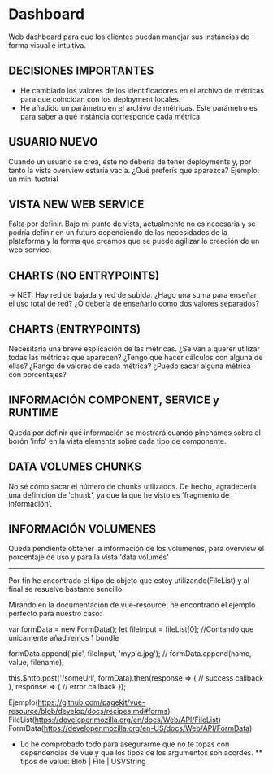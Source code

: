 # Dashboard
Web dashboard para que los clientes puedan manejar sus instáncias de forma visual e intuitiva.

DECISIONES IMPORTANTES
---------------------------------------------------------
- He cambiado los valores de los identificadores en el archivo de métricas para que coincidan con los deployment locales.
- He añadido un parámetro en el archivo de métricas. Este parámetro es para saber a qué instáncia corresponde cada métrica.

USUARIO NUEVO
---------------------------------------------------------
Cuando un usuario se crea, éste no debería de tener deployments y, por tanto la vista overview estaría vacía.
¿Qué preferís que aparezca? Ejemplo: un mini tuotrial

VISTA NEW WEB SERVICE
---------------------------------------------------------
Falta por definir. Bajo mi punto de vista, actualmente no es necesaria y se podría definir en un futuro dependiendo de las necesidades de la plataforma y la forma que creamos que se puede agilizar la creación de un web service.

CHARTS (NO ENTRYPOINTS)
---------------------------------------------------------
-> NET: Hay red de bajada y red de subida. ¿Hago una suma para enseñar el uso total de red? ¿O debería de enseñarlo como dos valores separados?

CHARTS (ENTRYPOINTS)
---------------------------------------------------------
Necesitaría una breve esplicación de las métricas.
¿Se van a querer utilizar todas las métricas que aparecen?
¿Tengo que hacer cálculos con alguna de ellas?
¿Rango de valores de cada métrica?
¿Puedo sacar alguna métrica con porcentajes?

INFORMACIÓN COMPONENT, SERVICE y RUNTIME
---------------------------------------------------------
Queda por definir qué información se mostrará cuando pinchamos sobre el borón 'info' en la vista elements sobre cada tipo de componente.

DATA VOLUMES CHUNKS
---------------------------------------------------------
No sé cómo sacar el número de chunks utilizados. De hecho, agradecería una definición de 'chunk', ya que la que he visto es 'fragmento de información'.

INFORMACIÓN VOLUMENES
---------------------------------------------------------
Queda pendiente obtener la información de los volúmenes, para overview el porcentaje de uso y para la vista 'data volumes'








-----------------------------------------------------------

Por fin he encontrado el tipo de objeto que estoy utilizando(FileList) y al final se resuelve bastante sencillo.

Mirando en la documentación de vue-resource, he encontrado el ejemplo perfecto para nuestro caso:

var formData = new FormData();
let fileInput = fileList[0]; //Contando que únicamente añadiremos 1 bundle

formData.append('pic', fileInput, 'mypic.jpg'); // formData.append(name, value, filename);

this.$http.post('/someUrl', formData).then(response => {
  // success callback
}, response => {
  // error callback
});

Ejemplo(https://github.com/pagekit/vue-resource/blob/develop/docs/recipes.md#forms)
FileList(https://developer.mozilla.org/en/docs/Web/API/FileList)
FormData(https://developer.mozilla.org/en-US/docs/Web/API/FormData)


* Lo he comprobado todo para asegurarme que no te topas con dependencias de vue y que los tipos de los argumentos son acordes.
** tipos de value: Blob | File | USVString
